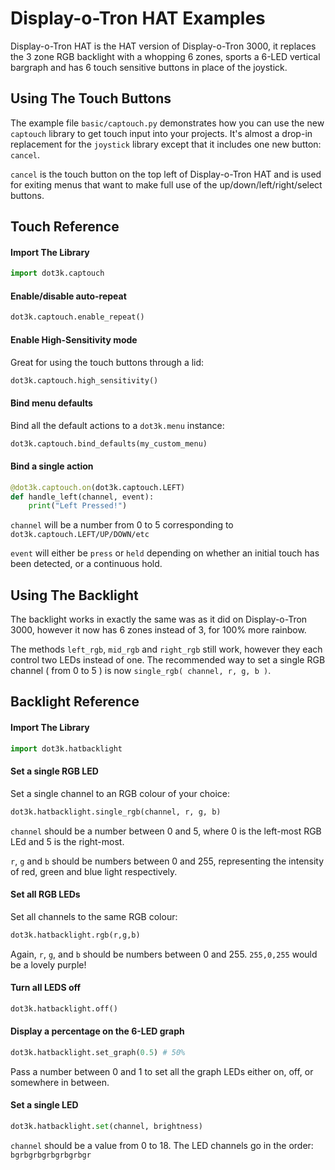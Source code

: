 # Display-o-Tron HAT Examples

Display-o-Tron HAT is the HAT version of Display-o-Tron 3000, it replaces the 3 zone RGB backlight with a whopping 6 zones, sports a 6-LED vertical bargraph and has 6 touch sensitive buttons in place of the joystick.

## Using The Touch Buttons

The example file `basic/captouch.py` demonstrates how you can use the new `captouch` library to get touch input into your projects. It's almost a drop-in replacement for the `joystick` library except that it includes one new button: `cancel`.

`cancel` is the touch button on the top left of Display-o-Tron HAT and is used for exiting menus that want to make full use of the up/down/left/right/select buttons. 

## Touch Reference

#### Import The Library

```python
import dot3k.captouch
```

#### Enable/disable auto-repeat

```python
dot3k.captouch.enable_repeat()
```

#### Enable High-Sensitivity mode

Great for using the touch buttons through a lid:

```python
dot3k.captouch.high_sensitivity()
```

#### Bind menu defaults

Bind all the default actions to a `dot3k.menu` instance:

```python
dot3k.captouch.bind_defaults(my_custom_menu)
```

#### Bind a single action

```python
@dot3k.captouch.on(dot3k.captouch.LEFT)
def handle_left(channel, event):
    print("Left Pressed!")
```

`channel` will be a number from 0 to 5 corresponding to `dot3k.captouch.LEFT/UP/DOWN/etc`

`event` will either be `press` or `held` depending on whether an initial touch has been detected, or a continuous hold.

## Using The Backlight

The backlight works in exactly the same was as it did on Display-o-Tron 3000, however it now has 6 zones instead of 3, for 100% more rainbow.

The methods `left_rgb`, `mid_rgb` and `right_rgb` still work, however they each control two LEDs instead of one. The recommended way to set a single RGB channel ( from 0 to 5 ) is now `single_rgb( channel, r, g, b )`.

## Backlight Reference

#### Import The Library

```python
import dot3k.hatbacklight
```

#### Set a single RGB LED

Set a single channel to an RGB colour of your choice:

```python
dot3k.hatbacklight.single_rgb(channel, r, g, b)
```

`channel` should be a number between 0 and 5, where 0 is the left-most RGB LEd and 5 is the right-most.

`r`, `g` and `b` should be numbers between 0 and 255, representing the intensity of red, green and blue light respectively.

#### Set all RGB LEDs

Set all channels to the same RGB colour:

```python
dot3k.hatbacklight.rgb(r,g,b)
```

Again, `r`, `g`, and `b` should be numbers between 0 and 255. `255,0,255` would be a lovely purple!

#### Turn all LEDS off

```python
dot3k.hatbacklight.off()
```

#### Display a percentage on the 6-LED graph

```python
dot3k.hatbacklight.set_graph(0.5) # 50%
```

Pass a number between 0 and 1 to set all the graph LEDs either on, off, or somewhere in between.

#### Set a single LED

```python
dot3k.hatbacklight.set(channel, brightness)
```

`channel` should be a value from 0 to 18. The LED channels go in the order: `bgrbgrbgrbgrbgrbgr`
